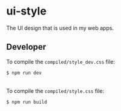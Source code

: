 # ui-style
The UI design that is used in my web apps.

## Developer
To compile the `compiled/style_dev.css` file:
```bash
$ npm run dev
```
\
To compile the `compiled/style.css` file:
```bash
$ npm run build
```